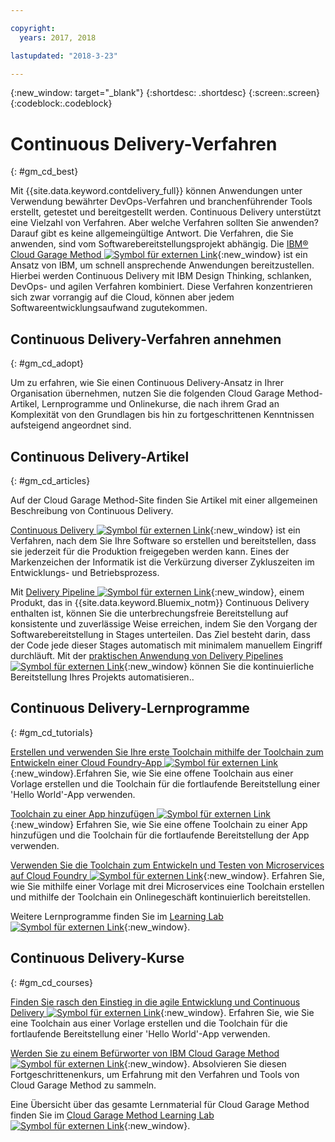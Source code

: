 ```yaml
---

copyright:
  years: 2017, 2018

lastupdated: "2018-3-23"

---
```

<!-- Copyright info at top of file: REQUIRED
    The copyright info is YAML content that must occur at the top of the MD file, before attributes are listed.
    It must be surrounded by 3 dashes.
    The value "years" can contain just one year or a two years separated by a comma. (years: 2014, 2016)
    Indentation as per the previous template must be preserved.
-->

{:new_window: target="_blank"}
{:shortdesc: .shortdesc}
{:screen:.screen}
{:codeblock:.codeblock}

# Continuous Delivery-Verfahren
{: #gm_cd_best}



Mit {{site.data.keyword.contdelivery_full}} können Anwendungen unter Verwendung bewährter DevOps-Verfahren und branchenführender Tools erstellt, getestet und bereitgestellt werden. Continuous Delivery unterstützt eine Vielzahl von Verfahren. Aber welche Verfahren sollten Sie anwenden? Darauf gibt es keine allgemeingültige Antwort. Die Verfahren, die Sie anwenden, sind vom Softwarebereitstellungsprojekt abhängig. Die [IBM&reg; Cloud Garage Method ![Symbol für externen Link](../../icons/launch-glyph.svg "Symbol für externen Link")](https://www.ibm.com/cloud/garage){:new_window} ist ein Ansatz von IBM, um schnell ansprechende Anwendungen bereitzustellen. Hierbei werden Continuous Delivery mit IBM Design Thinking, schlanken, DevOps- und agilen Verfahren kombiniert. Diese Verfahren konzentrieren sich zwar vorrangig auf die Cloud, können aber jedem Softwareentwicklungsaufwand zugutekommen.


## Continuous Delivery-Verfahren annehmen
{: #gm_cd_adopt}

Um zu erfahren, wie Sie einen Continuous Delivery-Ansatz in Ihrer Organisation übernehmen, nutzen Sie die folgenden Cloud Garage Method-Artikel, Lernprogramme und Onlinekurse, die nach ihrem Grad an Komplexität von den Grundlagen bis hin zu fortgeschrittenen Kenntnissen aufsteigend angeordnet sind.

## Continuous Delivery-Artikel
{: #gm_cd_articles}

Auf der Cloud Garage Method-Site finden Sie Artikel mit einer allgemeinen Beschreibung von Continuous Delivery.

[Continuous Delivery ![Symbol für externen Link](../../icons/launch-glyph.svg "Symbol für externen Link")](https://www.ibm.com/cloud/garage/content/deliver/practice_continuous_delivery/] ){:new_window} ist ein Verfahren, nach dem Sie Ihre Software so erstellen und bereitstellen, dass sie jederzeit für die Produktion freigegeben werden kann. Eines der Markenzeichen der Informatik ist die Verkürzung diverser Zykluszeiten im Entwicklungs- und Betriebsprozess.

Mit [Delivery Pipeline ![Symbol für externen Link](../../icons/launch-glyph.svg "Symbol für externen Link")](https://www.ibm.com/cloud/garage/content/deliver/tool_delivery_pipeline/){:new_window}, einem Produkt, das in {{site.data.keyword.Bluemix_notm}} Continuous Delivery enthalten ist, können Sie die unterbrechungsfreie Bereitstellung auf konsistente und zuverlässige Weise erreichen, indem Sie den Vorgang der Softwarebereitstellung in Stages unterteilen. Das Ziel besteht darin, dass der Code jede dieser Stages automatisch mit minimalem manuellem Eingriff durchläuft. Mit der [praktischen Anwendung von Delivery Pipelines ![Symbol für externen Link](../../icons/launch-glyph.svg "Symbol für externen Link")](https://www.ibm.com/cloud/garage/content/deliver/practice_delivery_pipeline/){:new_window} können Sie die kontinuierliche Bereitstellung Ihres Projekts automatisieren..

## Continuous Delivery-Lernprogramme
{: #gm_cd_tutorials}

[Erstellen und verwenden Sie Ihre erste Toolchain mithilfe der Toolchain zum Entwickeln einer Cloud Foundry-App ![Symbol für externen Link](../../icons/launch-glyph.svg "Symbol für externen Link")](https://www.ibm.com/cloud/garage/tutorials/introduce-develop-cloud-foundry-app-toolchain){:new_window}.Erfahren Sie, wie Sie eine offene Toolchain aus einer Vorlage erstellen und die Toolchain für die fortlaufende Bereitstellung einer 'Hello World'-App verwenden.

[Toolchain zu einer App hinzufügen ![Symbol für externen Link](../../icons/launch-glyph.svg "Symbol für externen Link")](https://www.ibm.com/cloud/garage/tutorials/add-a-toolchain-to-an-app?task=2){:new_window} Erfahren Sie, wie Sie eine offene Toolchain zu einer App hinzufügen und die Toolchain für die fortlaufende Bereitstellung der App verwenden.

[Verwenden Sie die Toolchain zum Entwickeln und Testen von Microservices auf Cloud Foundry ![Symbol für externen Link](../../icons/launch-glyph.svg "Symbol für externen Link")](https://www.ibm.com/cloud/garage/tutorials/use-develop-test-microservices-on-cloud-foundry-toolchain){:new_window}. Erfahren Sie, wie Sie mithilfe einer Vorlage mit drei Microservices eine Toolchain erstellen und mithilfe der Toolchain ein Onlinegeschäft kontinuierlich bereitstellen. 

Weitere Lernprogramme finden Sie im [Learning Lab ![Symbol für externen Link](../../icons/launch-glyph.svg "Symbol für externen Link")](https://www.ibm.com/cloud/garage/category/courses){:new_window}.

## Continuous Delivery-Kurse
{: #gm_cd_courses}

[Finden Sie rasch den Einstieg in die agile Entwicklung und Continuous Delivery ![Symbol für externen Link](../../icons/launch-glyph.svg "Symbol für externen Link")](https://www.ibm.com/cloud/garage/content/course/get_started_agile_cd){:new_window}. Erfahren Sie, wie Sie eine Toolchain aus einer Vorlage erstellen und die Toolchain für die fortlaufende Bereitstellung einer 'Hello World'-App verwenden.

[Werden Sie zu einem Befürworter von IBM Cloud Garage Method ![Symbol für externen Link](../../icons/launch-glyph.svg "Symbol für externen Link")](https://www.ibm.com/cloud/garage/content/course/gm_advocate){:new_window}. Absolvieren Sie diesen Fortgeschrittenenkurs, um Erfahrung mit den Verfahren und Tools von Cloud Garage Method zu sammeln.

Eine Übersicht über das gesamte Lernmaterial für Cloud Garage Method finden Sie im [Cloud Garage Method Learning Lab ![Symbol für externen Link](../../icons/launch-glyph.svg "Symbol für externen Link")](https://www.ibm.com/cloud/garage/category/courses){:new_window}.
